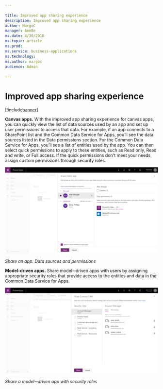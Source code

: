 ```yaml
---

title: Improved app sharing experience
description: Improved app sharing experience
author: MargoC
manager: AnnBe
ms.date: 4/30/2018
ms.topic: article
ms.prod: 
ms.service: business-applications
ms.technology: 
ms.author: margoc
audience: Admin

---
```

#  Improved app sharing experience 




[!include[banner](../../../includes/banner.md)]

**Canvas apps.** With the improved app sharing experience for canvas apps, you
can quickly view the list of data sources used by an app and set up user
permissions to access that data. For example, if an app connects to a SharePoint
list and the Common Data Service for Apps, you’ll see the data sources listed in
the Data permissions section. For the Common Data Service for Apps, you’ll see a
list of entities used by the app. You can then select quick permissions to apply
to these entities, such as Read only, Read and write, or Full access. If the
quick permissions don't meet your needs, assign custom permissions through
security roles.

![](media/improved-app-sharing-experience-1.png "")
<!-- picture -->


*Share an app: Data sources and permissions*

**Model-driven apps.** Share model-‑driven apps with users by assigning
appropriate security roles that provide access to the entities and data in the
Common Data Service for Apps.

![A screenshot of how to share a model-driven app with security roles](media/improved-app-sharing-experience-2.png "A screenshot of how to share a model-driven app with security roles")
<!-- AppSharing - Screenshot 3.png -->


*Share a model-‑driven app with security roles*
